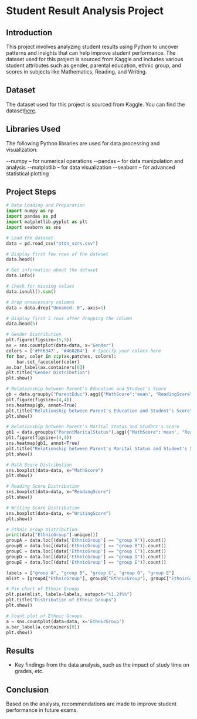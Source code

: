 # Student Result Analysis Project

## Introduction
This project involves analyzing student results using Python to uncover patterns and insights that can help improve student performance. The dataset used for this project is sourced from Kaggle and includes various student attributes such as gender, parental education, ethnic group, and scores in subjects like Mathematics, Reading, and Writing.


## Dataset
The dataset used for this project is sourced from Kaggle. You can find the dataset[here](https://www.kaggle.com/datasets/desalegngeb/students-exam-scores/data?select=Expanded_data_with_more_features.csv).

## Libraries Used
The following Python libraries are used for data processing and visualization:

--numpy – for numerical operations
--pandas – for data manipulation and analysis
--matplotlib – for data visualization
--seaborn – for advanced statistical plotting


## Project Steps


```python
# Data Loading and Preparation
import numpy as np
import pandas as pd
import matplotlib.pyplot as plt
import seaborn as sns

# Load the dataset
data = pd.read_csv("stdn_scrs.csv")

# Display first few rows of the dataset
data.head()

# Get information about the dataset
data.info()

# Check for missing values
data.isnull().sum()

# Drop unnecessary columns
data = data.drop("Unnamed: 0", axis=1)

# Display first 5 rows after dropping the column
data.head(5)

# Gender Distribution
plt.figure(figsize=(5,5))
ax = sns.countplot(data=data, x="Gender")
colors = ['#FF6347', '#4682B4']  # Specify your colors here
for bar, color in zip(ax.patches, colors):
    bar.set_facecolor(color)
ax.bar_label(ax.containers[0])
plt.title("Gender Distribution")
plt.show()

# Relationship between Parent's Education and Student's Score
gb = data.groupby("ParentEduc").agg({"MathScore":'mean', "ReadingScore":'mean', "WritingScore":'mean'})
plt.figure(figsize=(4,4))
sns.heatmap(gb, annot=True)
plt.title("Relationship between Parent's Education and Student's Score")
plt.show()

# Relationship between Parent's Marital Status and Student's Score
gb1 = data.groupby("ParentMaritalStatus").agg({"MathScore":'mean', "ReadingScore":'mean', "WritingScore":'mean'})
plt.figure(figsize=(4,4))
sns.heatmap(gb1, annot=True)
plt.title("Relationship between Parent's Marital Status and Student's Score")
plt.show()

# Math Score Distribution
sns.boxplot(data=data, x="MathScore")
plt.show()

# Reading Score Distribution
sns.boxplot(data=data, x="ReadingScore")
plt.show()

# Writing Score Distribution
sns.boxplot(data=data, x="WritingScore")
plt.show()

# Ethnic Group Distribution
print(data["EthnicGroup"].unique())
groupA = data.loc[(data['EthnicGroup'] == "group A")].count()
groupB = data.loc[(data['EthnicGroup'] == "group B")].count()
groupC = data.loc[(data['EthnicGroup'] == "group C")].count()
groupD = data.loc[(data['EthnicGroup'] == "group D")].count()
groupE = data.loc[(data['EthnicGroup'] == "group E")].count()

labels = ["group A", "group B", "group C", "group D", "group E"]
mlist = [groupA["EthnicGroup"], groupB["EthnicGroup"], groupC["EthnicGroup"], groupD["EthnicGroup"], groupE["EthnicGroup"]]

# Pie chart of Ethnic Groups
plt.pie(mlist, labels=labels, autopct="%1.2f%%")
plt.title("Distribution of Ethnic Groups")
plt.show()

# Count plot of Ethnic Groups
a = sns.countplot(data=data, x='EthnicGroup')
a.bar_label(a.containers[0])
plt.show()
```

## Results
- Key findings from the data analysis, such as the impact of study time on grades, etc.

## Conclusion
Based on the analysis, recommendations are made to improve student performance in future exams.
